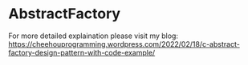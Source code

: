 # AbstractFactory
For more detailed explaination please visit my blog: 
https://cheehouprogramming.wordpress.com/2022/02/18/c-abstract-factory-design-pattern-with-code-example/
